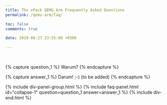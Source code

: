 ```yaml
---
title: The xPack QEMU Arm Frequently Asked Questions
permalink: /qemu-arm/faq/

toc: false
comments: true

date: 2019-06-27 23:55:00 +0300

---
```


<br/>

{% capture question_1 %}
Warum?
{% endcapture %}

{% capture answer_1 %}
Darum! ;-) (to be added)
{% endcapture %}

{% include div-panel-group.html %}
{% include faq-panel.html id="collapse-1" question=question_1 answer=answer_1 %}
{% include div-end.html %}
